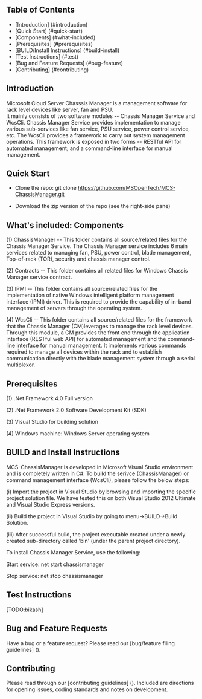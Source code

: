 ## Table of Contents

- [Introduction] (#introduction)
- [Quick Start] (#quick-start)
- [Components] (#what-included)
- [Prerequisites] (#prerequisites)
- [BUILD/Install Instructions] (#build-install)
- [Test Instructions] (#test)
- [Bug and Feature Requests] (#bug-feature)
- [Contributing] (#contributing)

## Introduction

Microsoft Cloud Server Chasssis Manager is a management software for rack level devices like server, fan and PSU.  
It mainly consists of two software modules -- Chassis Manager Service and WcsCli. Chassis Manager Service provides implementation to manage various sub-services like fan service, PSU service, power control service, etc. The WcsCli provides a framework to carry out system management operations. This framework is exposed in two forms -- RESTful API for automated management; and a command-line interface for manual management.

## Quick Start

- Clone the repo: git clone https://github.com/MSOpenTech/MCS-ChassisManager.git

- Download the zip version of the repo (see the right-side pane)

## What's included: Components

(1) ChassisManager -- This folder contains all source/related files for the Chassis Manager Service. The Chassis Manager service includes 6 main services related to managing fan, PSU, power control, blade management, Top-of-rack (TOR), security and chassis manager control. 

(2) Contracts -- This folder contains all related files for Windows Chassis Manager service contract.

(3) IPMI -- This folder contains all source/related files for the implementation of native Windows intelligent platform management interface (IPMI) driver. This is required to provide the capability of in-band management of servers through the operating system. 

(4) WcsCli -- This folder contains all source/related files for the framework that the Chassis Manager (CM)leverages to manage the rack level devices. Through this module, a CM provides the front end through the application interface (RESTful web API) for automated management and the command-line interface for manual management. It implements various commands required to manage all devices within the rack and to establish communication directly with the blade management system through a serial multiplexor.

## Prerequisites

(1) .Net Framework 4.0 Full version

(2) .Net Framework 2.0 Software Development Kit (SDK)

(3) Visual Studio for building solution

(4) Windows machine: Windows Server operating system

## BUILD and Install Instructions

MCS-ChassisManager is developed in Microsoft Visual Studio environment and is completely written in C#. To build the serivce (ChassisManager) or command management interface (WcsCli), please follow the below steps:

(i) Import the project in Visual Studio by browsing and importing the specific project solution file. We have tested this on both Visual Studio 2012 Ultimate and Visual Studio Express versions.

(ii) Build the project in Visual Studio by going to menu->BUILD->Build Solution.

(iii) After successful build, the project executable created under a newly created sub-directory called 'bin' (under the parent project directory). 


To install Chassis Manager Service, use the following:

Start service: net start chassismanager

Stop service: net stop chassismanager

## Test Instructions

[TODO:bikash]

## Bug and Feature Requests

Have a bug or a feature request? Please read our [bug/feature filing guidelines] ().

## Contributing

Please read through our [contributing guidelines] (). Included are directions for opening issues, coding standards and notes on development.

